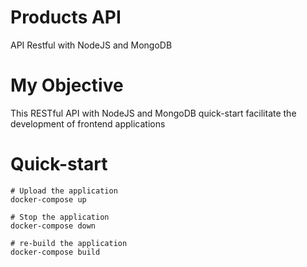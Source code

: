 # Products API
API Restful with NodeJS and MongoDB

# My Objective

This RESTful API with NodeJS and MongoDB quick-start facilitate the development of frontend applications

# Quick-start

```docker
# Upload the application
docker-compose up

# Stop the application
docker-compose down

# re-build the application
docker-compose build
```